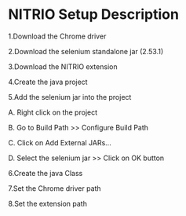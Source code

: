 # NITRIO Setup Description
1.Download the Chrome driver

2.Download the selenium standalone jar (2.53.1)

3.Download the NITRIO extension

4.Create the java project

5.Add the selenium jar into the project

A. Right click on the project

B. Go to Build Path >> Configure Build Path

C. Click on Add External JARs...

D. Select the selenium jar >> Click on OK button

6.Create the java Class

7.Set the Chrome driver path

8.Set the extension path

  
